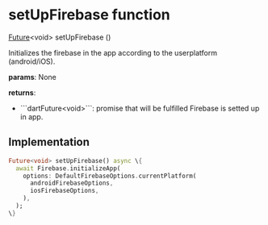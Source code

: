 


# setUpFirebase function










[Future](https://api.flutter.dev/flutter/dart-async/Future-class.html)&lt;void> setUpFirebase
()





<p>Initializes the firebase in the app according to the userplatform (android/iOS).</p>
<p><strong>params</strong>:
  None</p>
<p><strong>returns</strong>:</p>
<ul>
<li>```dartFuture&lt;void&gt;```: promise that will be fulfilled Firebase is setted up in app.</li>
</ul>



## Implementation

```dart
Future<void> setUpFirebase() async \{
  await Firebase.initializeApp(
    options: DefaultFirebaseOptions.currentPlatform(
      androidFirebaseOptions,
      iosFirebaseOptions,
    ),
  );
\}
```







